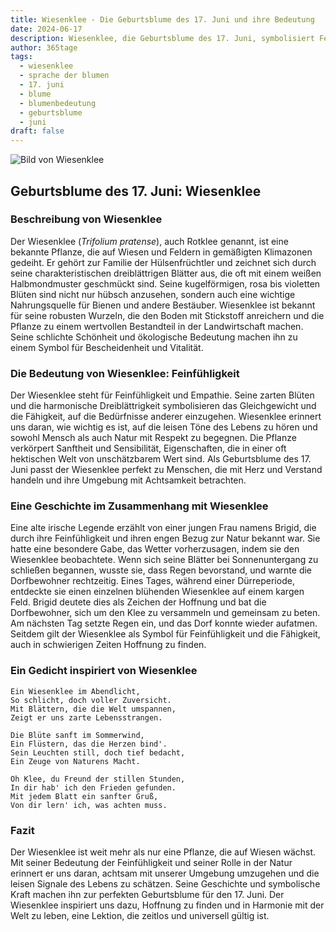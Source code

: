 ```yaml
---
title: Wiesenklee - Die Geburtsblume des 17. Juni und ihre Bedeutung
date: 2024-06-17
description: Wiesenklee, die Geburtsblume des 17. Juni, symbolisiert Feinfühligkeit. Erfahre mehr über ihre Geschichte, Bedeutung und Symbolik in der Sprache der Blumen.
author: 365tage
tags:
  - wiesenklee
  - sprache der blumen
  - 17. juni
  - blume
  - blumenbedeutung
  - geburtsblume
  - juni
draft: false
---
```


![Bild von Wiesenklee](https://cdn.pixabay.com/photo/2018/05/25/22/58/klee-3430247_1280.jpg#center)

## Geburtsblume des 17. Juni: Wiesenklee

### Beschreibung von Wiesenklee

Der Wiesenklee (_Trifolium pratense_), auch Rotklee genannt, ist eine bekannte Pflanze, die auf Wiesen und Feldern in gemäßigten Klimazonen gedeiht. Er gehört zur Familie der Hülsenfrüchtler und zeichnet sich durch seine charakteristischen dreiblättrigen Blätter aus, die oft mit einem weißen Halbmondmuster geschmückt sind. Seine kugelförmigen, rosa bis violetten Blüten sind nicht nur hübsch anzusehen, sondern auch eine wichtige Nahrungsquelle für Bienen und andere Bestäuber. Wiesenklee ist bekannt für seine robusten Wurzeln, die den Boden mit Stickstoff anreichern und die Pflanze zu einem wertvollen Bestandteil in der Landwirtschaft machen. Seine schlichte Schönheit und ökologische Bedeutung machen ihn zu einem Symbol für Bescheidenheit und Vitalität.

### Die Bedeutung von Wiesenklee: Feinfühligkeit

Der Wiesenklee steht für Feinfühligkeit und Empathie. Seine zarten Blüten und die harmonische Dreiblättrigkeit symbolisieren das Gleichgewicht und die Fähigkeit, auf die Bedürfnisse anderer einzugehen. Wiesenklee erinnert uns daran, wie wichtig es ist, auf die leisen Töne des Lebens zu hören und sowohl Mensch als auch Natur mit Respekt zu begegnen. Die Pflanze verkörpert Sanftheit und Sensibilität, Eigenschaften, die in einer oft hektischen Welt von unschätzbarem Wert sind. Als Geburtsblume des 17. Juni passt der Wiesenklee perfekt zu Menschen, die mit Herz und Verstand handeln und ihre Umgebung mit Achtsamkeit betrachten.

### Eine Geschichte im Zusammenhang mit Wiesenklee

Eine alte irische Legende erzählt von einer jungen Frau namens Brigid, die durch ihre Feinfühligkeit und ihren engen Bezug zur Natur bekannt war. Sie hatte eine besondere Gabe, das Wetter vorherzusagen, indem sie den Wiesenklee beobachtete. Wenn sich seine Blätter bei Sonnenuntergang zu schließen begannen, wusste sie, dass Regen bevorstand, und warnte die Dorfbewohner rechtzeitig. Eines Tages, während einer Dürreperiode, entdeckte sie einen einzelnen blühenden Wiesenklee auf einem kargen Feld. Brigid deutete dies als Zeichen der Hoffnung und bat die Dorfbewohner, sich um den Klee zu versammeln und gemeinsam zu beten. Am nächsten Tag setzte Regen ein, und das Dorf konnte wieder aufatmen. Seitdem gilt der Wiesenklee als Symbol für Feinfühligkeit und die Fähigkeit, auch in schwierigen Zeiten Hoffnung zu finden.

### Ein Gedicht inspiriert von Wiesenklee

```
Ein Wiesenklee im Abendlicht,  
So schlicht, doch voller Zuversicht.  
Mit Blättern, die die Welt umspannen,  
Zeigt er uns zarte Lebensstrangen.  

Die Blüte sanft im Sommerwind,  
Ein Flüstern, das die Herzen bind'.  
Sein Leuchten still, doch tief bedacht,  
Ein Zeuge von Naturens Macht.  

Oh Klee, du Freund der stillen Stunden,  
In dir hab' ich den Frieden gefunden.  
Mit jedem Blatt ein sanfter Gruß,  
Von dir lern' ich, was achten muss.  
```

### Fazit

Der Wiesenklee ist weit mehr als nur eine Pflanze, die auf Wiesen wächst. Mit seiner Bedeutung der Feinfühligkeit und seiner Rolle in der Natur erinnert er uns daran, achtsam mit unserer Umgebung umzugehen und die leisen Signale des Lebens zu schätzen. Seine Geschichte und symbolische Kraft machen ihn zur perfekten Geburtsblume für den 17. Juni. Der Wiesenklee inspiriert uns dazu, Hoffnung zu finden und in Harmonie mit der Welt zu leben, eine Lektion, die zeitlos und universell gültig ist.